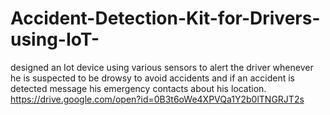# Accident-Detection-Kit-for-Drivers-using-IoT-
designed an Iot device using various sensors to alert the driver whenever he is suspected to be drowsy to avoid accidents and if an accident is detected message his emergency contacts about his location. 
https://drive.google.com/open?id=0B3t6oWe4XPVQa1Y2b0lTNGRJT2s
